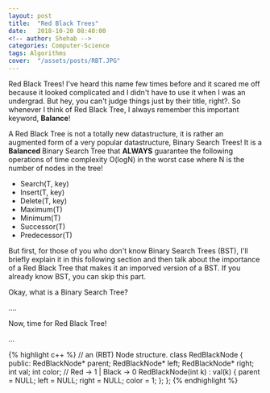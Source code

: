```yaml
---
layout: post
title:  "Red Black Trees"
date:   2018-10-20 08:40:00
<!-- author: Shehab -->
categories: Computer-Science
tags: Algorithms
cover:  "/assets/posts/RBT.JPG"
---
```


Red Black Trees! I've heard this name few times before and it scared me off because it looked complicated and I didn't have to use it when I was an undergrad. But hey, you can't judge things just by their title, right?. So whenever I think of Red Black Tree, I always remember this important keyword, <strong>Balance</strong>!

A Red Black Tree is not a totally new datastructure, it is rather an augmented form of a very popular datastructure, Binary Search Trees! It is a <strong> Balanced </strong> Binary Search Tree that <strong>ALWAYS</strong> guarantee the following operations of time complexity O(logN) in the worst case where N is the number of nodes in the tree! 
<ul>
	<li> Search(T, key) </li>
	<li> Insert(T, key) </li>
	<li> Delete(T, key)</li>
	<li> Maximum(T) </li>
	<li> Minimum(T) </li>
	<li> Successor(T) </li>
	<li> Predecessor(T) </li>
</ul>

But first, for those of you who don't know Binary Search Trees (BST), I'll briefly explain it in this following section and then talk about the importance of a Red Black Tree that makes it an imporved version of a BST. If you already know BST, you can skip this part. 

Okay, what is a Binary Search Tree?

....


Now, time for Red Black Tree!

...

{% highlight c++ %}
// an (RBT) Node structure.
class RedBlackNode {
public:
	RedBlackNode* parent;
	RedBlackNode* left;
	RedBlackNode* right;
	int val;
	int color;	// Red -> 1 | Black -> 0
	RedBlackNode(int k) : val(k) {
		parent = NULL;
		left = NULL;
		right = NULL;
		color = 1;
	};
};
{% endhighlight %}